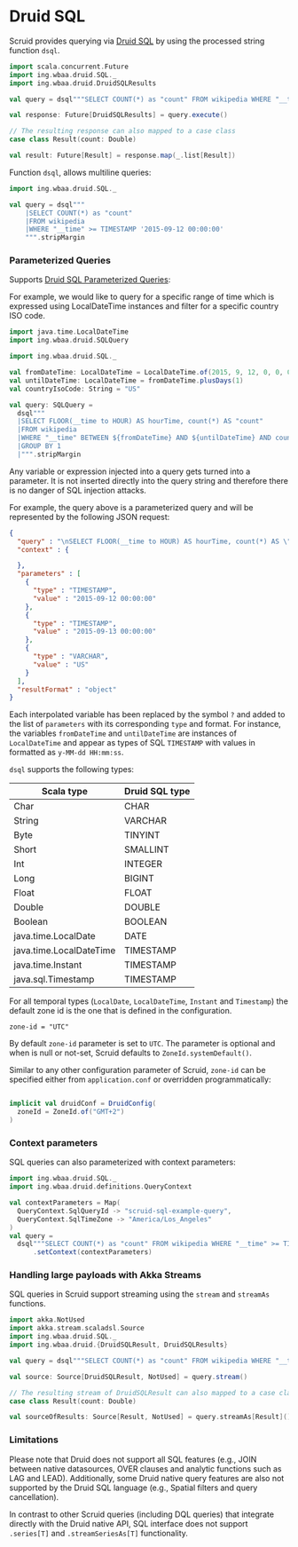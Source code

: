 # Druid SQL

Scruid provides querying via [Druid SQL](https://druid.apache.org/docs/latest/querying/sql.html) by using the 
processed string function `dsql`. 

```scala
import scala.concurrent.Future
import ing.wbaa.druid.SQL._
import ing.wbaa.druid.DruidSQLResults

val query = dsql"""SELECT COUNT(*) as "count" FROM wikipedia WHERE "__time" >= TIMESTAMP '2015-09-12 00:00:00'"""

val response: Future[DruidSQLResults] = query.execute()

// The resulting response can also mapped to a case class
case class Result(count: Double)

val result: Future[Result] = response.map(_.list[Result])
```

Function `dsql`, allows multiline queries:

```scala
import ing.wbaa.druid.SQL._

val query = dsql"""
    |SELECT COUNT(*) as "count" 
    |FROM wikipedia 
    |WHERE "__time" >= TIMESTAMP '2015-09-12 00:00:00'
    """.stripMargin
```

### Parameterized Queries

Supports [Druid SQL Parameterized Queries](https://druid.apache.org/docs/latest/querying/sql.html#http-post):

For example, we would like to query for a specific range of time which is expressed using LocalDateTime instances and
filter for a specific country ISO code.

```scala
import java.time.LocalDateTime
import ing.wbaa.druid.SQLQuery

import ing.wbaa.druid.SQL._

val fromDateTime: LocalDateTime = LocalDateTime.of(2015, 9, 12, 0, 0, 0, 0)
val untilDateTime: LocalDateTime = fromDateTime.plusDays(1)
val countryIsoCode: String = "US"

val query: SQLQuery =
  dsql"""
  |SELECT FLOOR(__time to HOUR) AS hourTime, count(*) AS "count"
  |FROM wikipedia
  |WHERE "__time" BETWEEN ${fromDateTime} AND ${untilDateTime} AND countryIsoCode = ${countryIsoCode}
  |GROUP BY 1
  |""".stripMargin
```

Any variable or expression injected into a query gets turned into a parameter. It is not inserted directly into 
the query string and therefore there is no danger of SQL injection attacks. 

For example, the query above is a parameterized query and will be represented by the following JSON request:

```json
{
  "query" : "\nSELECT FLOOR(__time to HOUR) AS hourTime, count(*) AS \"count\"\nFROM wikipedia\nWHERE \"__time\" BETWEEN ? AND ? AND countryIsoCode = ?\nGROUP BY 1\n",
  "context" : {

  },
  "parameters" : [
    {
      "type" : "TIMESTAMP",
      "value" : "2015-09-12 00:00:00"
    },
    {
      "type" : "TIMESTAMP",
      "value" : "2015-09-13 00:00:00"
    },
    {
      "type" : "VARCHAR",
      "value" : "US"
    }
  ],
  "resultFormat" : "object"
}
```

Each interpolated variable has been replaced by the symbol `?` and added to the list of `parameters` with 
its corresponding `type` and format. For instance, the variables `fromDateTime` and `untilDateTime` are 
instances of `LocalDateTime` and appear as types of SQL `TIMESTAMP` with values in formatted as `y-MM-dd HH:mm:ss`.

`dsql` supports the following types:

| Scala type              | Druid SQL type |
|-------------------------|----------------|
| Char                    | CHAR           |
| String                  | VARCHAR        |
| Byte                    | TINYINT        |
| Short                   | SMALLINT       |
| Int                     | INTEGER        |
| Long                    | BIGINT         |
| Float                   | FLOAT          |
| Double                  | DOUBLE         |
| Boolean                 | BOOLEAN        |
| java.time.LocalDate     | DATE           |
| java.time.LocalDateTime | TIMESTAMP      |
| java.time.Instant       | TIMESTAMP      |
| java.sql.Timestamp      | TIMESTAMP      |

For all temporal types (`LocalDate`, `LocalDateTime`, `Instant` and `Timestamp`) the default zone id is the one that is
defined in the configuration.

```
zone-id = "UTC"
```

By default `zone-id` parameter is set to `UTC`. The parameter is optional and when is null or not-set, 
Scruid defaults to `ZoneId.systemDefault()`. 

Similar to any other configuration parameter of Scruid, `zone-id` can be specified either from `application.conf` or 
overridden programmatically:

```scala

implicit val druidConf = DruidConfig(
  zoneId = ZoneId.of("GMT+2")
)
```  

### Context parameters

SQL queries can also parameterized with context parameters:

```scala
import ing.wbaa.druid.SQL._
import ing.wbaa.druid.definitions.QueryContext

val contextParameters = Map(
  QueryContext.SqlQueryId -> "scruid-sql-example-query",
  QueryContext.SqlTimeZone -> "America/Los_Angeles"
)
val query =
  dsql"""SELECT COUNT(*) as "count" FROM wikipedia WHERE "__time" >= TIMESTAMP '2015-09-12 00:00:00'"""
      .setContext(contextParameters)
```

### Handling large payloads with Akka Streams

SQL queries in Scruid support streaming using the `stream` and `streamAs` functions.

```scala
import akka.NotUsed
import akka.stream.scaladsl.Source
import ing.wbaa.druid.SQL._
import ing.wbaa.druid.{DruidSQLResult, DruidSQLResults}

val query = dsql"""SELECT COUNT(*) as "count" FROM wikipedia WHERE "__time" >= TIMESTAMP '2015-09-12 00:00:00'"""

val source: Source[DruidSQLResult, NotUsed] = query.stream()

// The resulting stream of DruidSQLResult can also mapped to a case class
case class Result(count: Double)

val sourceOfResults: Source[Result, NotUsed] = query.streamAs[Result]()
```

### Limitations

Please note that Druid does not support all SQL features (e.g., JOIN between native datasources, OVER clauses and 
analytic functions such as LAG and LEAD).  Additionally, some Druid native query features are also not supported 
by the Druid SQL language (e.g., Spatial filters and query cancellation).

In contrast to other Scruid queries (including DQL queries) that integrate directly with the Druid native API, 
SQL interface does not support `.series[T]` and `.streamSeriesAs[T]` functionality. 